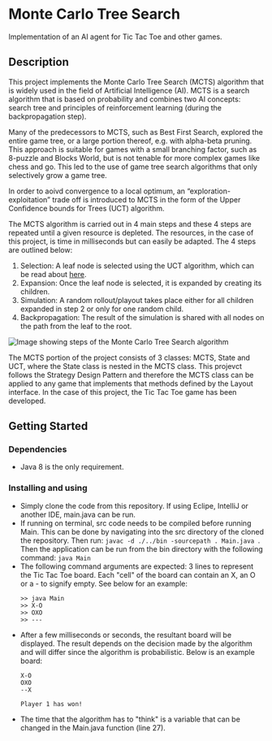 # Monte Carlo Tree Search

Implementation of an AI agent for Tic Tac Toe and other games.  

## Description

This project implements the Monte Carlo Tree Search (MCTS) algorithm that is widely used in the field of Artificial Intelligence (AI). MCTS is a search algorithm that is based on probability and combines two AI concepts: search tree and principles of reinforcement learning (during the backpropagation step). 

Many of the predecessors to MCTS, such as Best First Search, explored the entire game tree, or a large portion thereof, e.g. with alpha-beta pruning. This approach is suitable for games with a small branching factor, such as 8-puzzle and Blocks World, but is not tenable for more complex games like chess and go. This led to the use of game tree search algorithms that only selectively grow a game tree. 

In order to aoivd convergence to a local optimum, an “exploration-exploitation” trade off is introduced to MCTS in the form of the Upper Confidence bounds for Trees (UCT) algorithm.

The MCTS algorithm is carried out in 4 main steps and these 4 steps are repeated until a given resource is depleted. The resources, in the case of this project, is time in milliseconds but can easily be adapted. The 4 steps are outlined below:

  1. Selection: A leaf node is selected using the UCT algorithm, which can be read about [here](http://www.cs.cornell.edu/courses/cs6700/2016sp/lectures/CS6700-UCT.pdf).
  2. Expansion: Once the leaf node is selected, it is expanded by creating its children.
  3. Simulation: A random rollout/playout takes place either for all children expanded in step 2 or only for one random child.
  4. Backpropagation: The result of the simulation is shared with all nodes on the path from the leaf to the root.

![Image showing steps of the Monte Carlo Tree Search algorithm](https://miro.medium.com/max/2982/1*Ntm0xHhJ5jOgsL9AdB2kNw.jpeg)

The MCTS portion of the project consists of 3 classes: MCTS, State and UCT, where the State class is nested in the MCTS class. This projevct follows the Strategy Design Pattern and therefore the MCTS class can be applied to any game that implements that methods defined by the Layout interface. In the case of this project, the Tic Tac Toe game has been developed.

## Getting Started

### Dependencies

* Java 8 is the only requirement. 

### Installing and using

* Simply clone the code from this repository. If using Eclipe, IntelliJ or another IDE, main.java can be run.
* If running on terminal, src code needs to be compiled before running Main. This can be done by navigating into the src directory of the cloned the repository. Then run: ```javac -d ./../bin -sourcepath . Main.java ```. Then the application can be run from the bin directory with the following command: ```java Main```
* The following command arguments are expected: 3 lines to represent the Tic Tac Toe board. Each "cell" of the board can contain an X, an O or a - to signify empty. See below for an example:
  ```
  >> java Main
  >> X-O
  >> OXO 
  >> ---
  ```
* After a few milliseconds or seconds, the resultant board will be displayed. The result depends on the decision made by the algorithm and will differ since the algorithm is probabilistic. Below is an example board:  
  ```
  X-O
  OXO 
  --X
  
  Player 1 has won!
  ```
* The time that the algorithm has to "think" is a variable that can be changed in the Main.java function (line 27).
